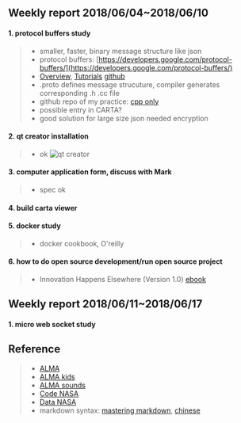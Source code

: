 ## Weekly report 2018/06/04~2018/06/10

#### 1. protocol buffers study
>* smaller, faster, binary message structure like json
>* protocol buffers: [https://developers.google.com/protocol-buffers/](https://developers.google.com/protocol-buffers/)
>* [Overview](https://developers.google.com/protocol-buffers/docs/overview), [Tutorials](https://developers.google.com/protocol-buffers/docs/tutorials) [github](https://github.com/google/protobuf/releases)
>* .proto defines message strucuture, compiler generates corresponding .h .cc file
>* github repo of my practice: [cpp only](https://github.com/duidae/Asiaa-work/tree/master/protobuf-example)
>* possible entry in CARTA?
>* good solution for large size json needed encryption

#### 2. qt creator installation 
>* ok
![qt creator](https://duidae.github.io/Asiaa-work/images/2018-06-09%2019-03-55%20qtcreator.png)

#### 3. computer application form, discuss with Mark
>* spec ok

#### 4. build carta viewer

#### 5. docker study
>* docker cookbook, O'reilly

#### 6. how to do open source development/run open source project
>* Innovation Happens Elsewhere (Version 1.0) [ebook](https://www.dreamsongs.com/IHE/)

## Weekly report 2018/06/11~2018/06/17
#### 1. micro web socket study

## Reference
>* [ALMA](http://www.almaobservatory.org/en/home/)
>* [ALMA kids](http://kids.alma.cl/?lang=zh)
>* [ALMA sounds](http://www.almasounds.org/)
>* [Code NASA](https://code.nasa.gov/)
>* [Data NASA](https://data.nasa.gov/)
>* markdown syntax: [mastering markdown](https://guides.github.com/features/mastering-markdown/), [chinese](https://github.com/othree/markdown-syntax-zhtw)
